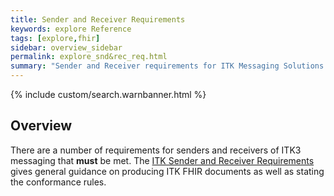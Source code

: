 ```yaml
---
title: Sender and Receiver Requirements
keywords: explore Reference
tags: [explore,fhir]
sidebar: overview_sidebar
permalink: explore_snd&rec_req.html
summary: "Sender and Receiver requirements for ITK Messaging Solutions."
---
```


{% include custom/search.warnbanner.html %}

## Overview ##

There are a number of requirements for senders and receivers of ITK3 messaging that **must** be met. The [ITK Sender and Receiver Requirements](https://nhsconnect.github.io/ITK3-FHIR-Messaging-Distribution/explore_snd&rec_req.html) gives general guidance on producing ITK FHIR documents as well as stating the conformance rules. 






